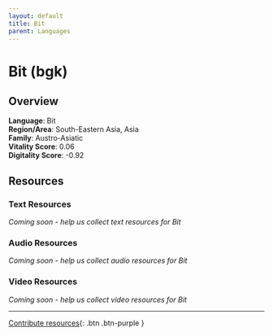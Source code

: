 ```yaml
---
layout: default
title: Bit
parent: Languages
---
```


# Bit (bgk)

## Overview

**Language**: Bit  
**Region/Area**: South-Eastern Asia, Asia  
**Family**: Austro-Asiatic  
**Vitality Score**: 0.06  
**Digitality Score**: -0.92  

## Resources

### Text Resources
*Coming soon - help us collect text resources for Bit*

### Audio Resources
*Coming soon - help us collect audio resources for Bit*

### Video Resources
*Coming soon - help us collect video resources for Bit*

---

[Contribute resources](https://fairtrain.github.io/){: .btn .btn-purple }
